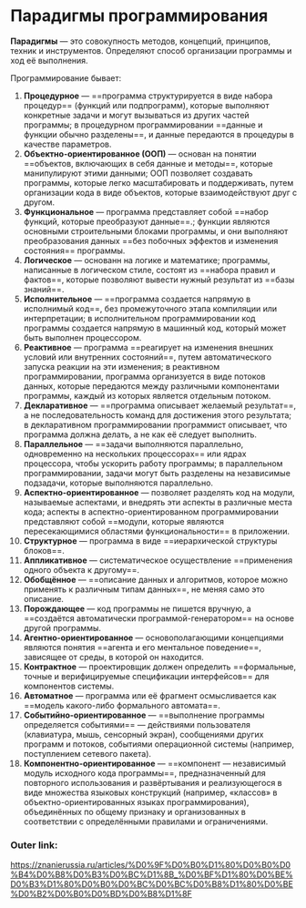  

# Парадигмы программирования

**Парадигмы** — это совокупность методов, концепций, принципов, техник и инструментов.
Определяют способ организации программы и ход её выполнения.

Программирование бывает:

1. **Процедурное** — ==программа структурируется в виде набора процедур== (функций или подпрограмм), которые выполняют конкретные задачи и могут вызываться из других частей программы; в процедурном программировании ==данные и функции обычно разделены==, и данные передаются в процедуры в качестве параметров.
	<br>
2. **Объектно-ориентированное (ООП)** — основан на понятии ==объектов, включающих в себя данные и методы==, которые манипулируют этими данными; ООП позволяет создавать программы, которые легко масштабировать и поддерживать, путем организации кода в виде объектов, которые взаимодействуют друг с другом.
	<br>
3. **Функциональное** — программа представляет собой ==набор функций, которые преобразуют данные==.; функции являются основными строительными блоками программы, и они выполняют преобразования данных ==без побочных эффектов и изменения состояния== программы.
	<br>
4. **Логическое** — основанн на логике и математике; программы, написанные в логическом стиле, состоят из ==набора правил и фактов==, которые позволяют вывести нужный результат из ==базы знаний==.
	<br>
5. **Исполнительное** — ==программа создается напрямую в исполнимый код==, без промежуточного этапа компиляции или интерпретации; в исполнительном программировании код программы создается напрямую в машинный код, который может быть выполнен процессором.
	<br>
6. **Реактивное** — программа ==реагирует на изменения внешних условий или внутренних состояний==, путем автоматического запуска реакции на эти изменения; в реактивном программировании, программа организуется в виде потоков данных, которые передаются между различными компонентами программы, каждый из которых является отдельным потоком.
	<br>
7. **Декларативное** — ==программа описывает желаемый результат==, а не последовательность команд для достижения этого результата; в декларативном программировании программист описывает, что программа должна делать, а не как её следует выполнить.
	<br>
8. **Параллельное** — ==задачи выполняются параллельно, одновременно на нескольких процессорах== или ядрах процессора, чтобы ускорить работу программы; в параллельном программировании, задачи могут быть разделены на независимые подзадачи, которые выполняются параллельно.
	<br>
9. **Аспектно-ориентированное** — позволяет разделять код на модули, называемые аспектами, и внедрять эти аспекты в различные места кода; аспекты в аспектно-ориентированном программировании представляют собой ==модули, которые являются пересекающимися областями функциональности== в приложении.
	<br>
10. **Структурное** — программа в виде ==иерархической структуры блоков==.
	<br>
11. **Аппликативное** — систематическое осуществление ==применения одного объекта к другому==.
	<br>
12. **Обобщённое** — ==описание данных и алгоритмов, которое можно применять к различным типам данных==, не меняя само это описание.
	<br>
13. **Порождающее** — код программы не пишется вручную, а ==создаётся автоматически программой-генератором== на основе другой программы.
	<br>
14. **Агентно-ориентированное** — основополагающими концепциями являются понятия ==агента и его ментальное поведение==, зависящее от среды, в которой он находится.
	<br>
15. **Контрактное** — проектировщик должен определить ==формальные, точные и верифицируемые спецификации интерфейсов== для компонентов системы.
	<br>
16. **Автоматное** — программа или её фрагмент осмысливается как ==модель какого-либо формального автомата==.
	<br>
17. **Событийно-ориентированное** — ==выполнение программы определяется событиями== — действиями пользователя (клавиатура, мышь, сенсорный экран), сообщениями других программ и потоков, событиями операционной системы (например, поступлением сетевого пакета).
	<br>
18. **Компонентно-ориентированное** — ==компонент — независимый модуль исходного кода программы==, предназначенный для повторного использования и развёртывания и реализующегося в виде множества языковых конструкций (например, «классов» в объектно-ориентированных языках программирования), объединённых по общему признаку и организованных в соответствии с определёнными правилами и ограничениями.

### Outer link:
https://znanierussia.ru/articles/%D0%9F%D0%B0%D1%80%D0%B0%D0%B4%D0%B8%D0%B3%D0%BC%D1%8B_%D0%BF%D1%80%D0%BE%D0%B3%D1%80%D0%B0%D0%BC%D0%BC%D0%B8%D1%80%D0%BE%D0%B2%D0%B0%D0%BD%D0%B8%D1%8F